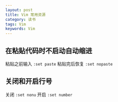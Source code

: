```yaml
---
layout: post
title: Vim 常用资源
category: 读书
tags: Vim
keywords: Vim
---
```


## 在粘贴代码时不启动自动缩进

粘贴之前输入 `:set paste`
粘贴完后恢复 `:set nopaste`

## 关闭和开启行号

关闭 `:set nonu`
开启 `:set number`
